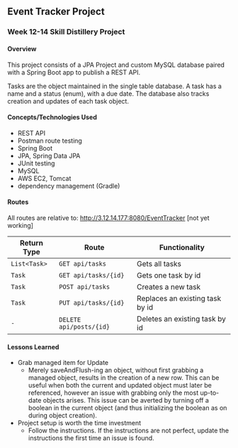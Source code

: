 ## Event Tracker Project

### Week 12-14 Skill Distillery Project

#### Overview

This project consists of a JPA Project and custom MySQL database paired with a Spring Boot app to publish a REST API.

Tasks are the object maintained in the single table database.  A task has a name and a status (enum), with a due date.  The database also tracks creation and updates of each task object.

#### Concepts/Technologies Used

- REST API
- Postman route testing
- Spring Boot
- JPA, Spring Data JPA
- JUnit testing
- MySQL
- AWS EC2, Tomcat
- dependency management (Gradle)

#### Routes

All routes are relative to:
http://3.12.14.177:8080/EventTracker
[not yet working]

| Return Type | Route                 | Functionality                  |
|-------------|-----------------------|--------------------------------|
| `List<Task>`  |`GET api/tasks`        | Gets all tasks                 |
| `Task`        |`GET api/tasks/{id}`   | Gets one task by id            |
| `Task`        |`POST api/tasks`       | Creates a new task             |
| `Task`        |`PUT api/tasks/{id}`   | Replaces an existing task by id|
| `-`        |`DELETE api/posts/{id}`| Deletes an existing task by id |

#### Lessons Learned

- Grab managed item for Update
  - Merely saveAndFlush-ing an object, without first grabbing a managed object, results in the creation of a new row.  This can be useful when both the current and updated object must later be referenced, however an issue with grabbing only the most up-to-date objects arises.  This issue can be averted by turning off a boolean in the current object (and thus initializing the boolean as on during object creation).
- Project setup is worth the time investment
  - Follow the instructions.  If the instructions are not perfect, update the instructions the first time an issue is found.
